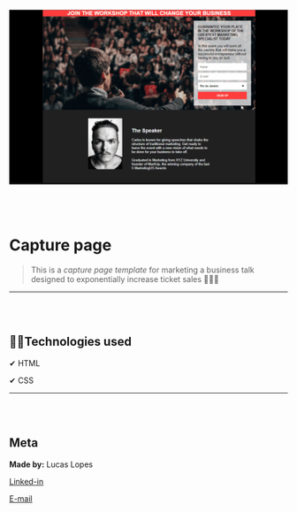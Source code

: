 ![Capture Page](./images/template.gif "capture page")
<br/><br/><br/><br/>

# Capture page

>This is a _capture page template_ for marketing a business talk designed to exponentially increase ticket sales 🚀🚀🚀 
---
<br/><br/>


## 👨‍💻Technologies used

✔ HTML

✔ CSS

---
<br/><br/>

## Meta
**Made by:** Lucas Lopes

[Linked-in](https://www.linkedin.com/in/lucas-lopes-840965190/ "My Linked-in")

[E-mail](mailto:lucas.santos.pessoal@outlook.com "My e-mail")

 
